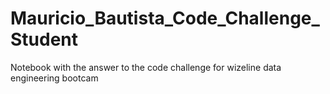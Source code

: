 # Mauricio_Bautista_Code_Challenge_Student
Notebook with the answer to the code challenge for wizeline data engineering bootcam
